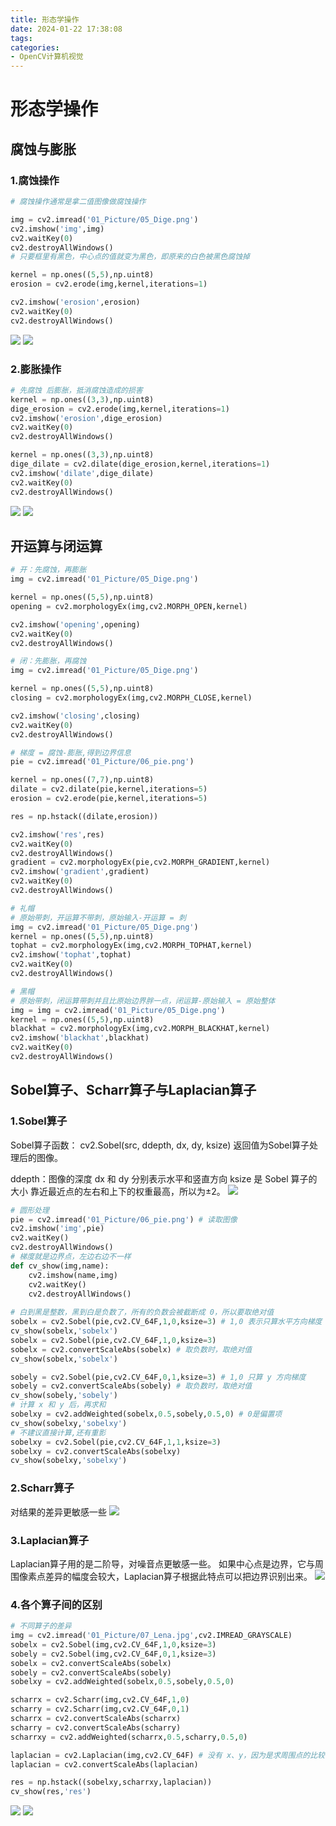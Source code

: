 ```yaml
---
title: 形态学操作
date: 2024-01-22 17:38:08
tags:
categories: 
- OpenCV计算机视觉
---
```

# 形态学操作
## 腐蚀与膨胀
### 1.腐蚀操作
```py
# 腐蚀操作通常是拿二值图像做腐蚀操作

img = cv2.imread('01_Picture/05_Dige.png')
cv2.imshow('img',img)
cv2.waitKey(0)
cv2.destroyAllWindows()
# 只要框里有黑色，中心点的值就变为黑色，即原来的白色被黑色腐蚀掉

kernel = np.ones((5,5),np.uint8)
erosion = cv2.erode(img,kernel,iterations=1)

cv2.imshow('erosion',erosion)
cv2.waitKey(0)
cv2.destroyAllWindows()
```
![](https://pic.imgdb.cn/item/65ae39f4871b83018a092a2e.jpg)
![](https://pic.imgdb.cn/item/65ae3a17871b83018a09974b.jpg)
### 2.膨胀操作
```py
# 先腐蚀 后膨胀，抵消腐蚀造成的损害
kernel = np.ones((3,3),np.uint8)
dige_erosion = cv2.erode(img,kernel,iterations=1)     
cv2.imshow('erosion',dige_erosion)
cv2.waitKey(0)
cv2.destroyAllWindows()

kernel = np.ones((3,3),np.uint8)
dige_dilate = cv2.dilate(dige_erosion,kernel,iterations=1)     
cv2.imshow('dilate',dige_dilate)
cv2.waitKey(0)
cv2.destroyAllWindows()
```
![](https://pic.imgdb.cn/item/65ae3aac871b83018a0b5b98.jpg)
![](https://pic.imgdb.cn/item/65ae3af1871b83018a0c23cb.jpg)
## 开运算与闭运算
```py
# 开：先腐蚀，再膨胀
img = cv2.imread('01_Picture/05_Dige.png')

kernel = np.ones((5,5),np.uint8)
opening = cv2.morphologyEx(img,cv2.MORPH_OPEN,kernel) 

cv2.imshow('opening',opening)
cv2.waitKey(0)
cv2.destroyAllWindows()
```
```py
# 闭：先膨胀，再腐蚀
img = cv2.imread('01_Picture/05_Dige.png')

kernel = np.ones((5,5),np.uint8)
closing = cv2.morphologyEx(img,cv2.MORPH_CLOSE,kernel) 

cv2.imshow('closing',closing)
cv2.waitKey(0)
cv2.destroyAllWindows()
```
```py
# 梯度 = 腐蚀-膨胀,得到边界信息
pie = cv2.imread('01_Picture/06_pie.png')

kernel = np.ones((7,7),np.uint8)
dilate = cv2.dilate(pie,kernel,iterations=5) 
erosion = cv2.erode(pie,kernel,iterations=5) 

res = np.hstack((dilate,erosion))

cv2.imshow('res',res)
cv2.waitKey(0)
cv2.destroyAllWindows()
gradient = cv2.morphologyEx(pie,cv2.MORPH_GRADIENT,kernel)
cv2.imshow('gradient',gradient)
cv2.waitKey(0)
cv2.destroyAllWindows()
```
```py
# 礼帽 
# 原始带刺，开运算不带刺，原始输入-开运算 = 刺
img = cv2.imread('01_Picture/05_Dige.png')
kernel = np.ones((5,5),np.uint8)
tophat = cv2.morphologyEx(img,cv2.MORPH_TOPHAT,kernel)
cv2.imshow('tophat',tophat)
cv2.waitKey(0)
cv2.destroyAllWindows()
```
```py
# 黑帽  
# 原始带刺，闭运算带刺并且比原始边界胖一点，闭运算-原始输入 = 原始整体
img = img = cv2.imread('01_Picture/05_Dige.png')
kernel = np.ones((5,5),np.uint8)
blackhat = cv2.morphologyEx(img,cv2.MORPH_BLACKHAT,kernel)
cv2.imshow('blackhat',blackhat)
cv2.waitKey(0)
cv2.destroyAllWindows()
```
## Sobel算子、Scharr算子与Laplacian算子
### 1.Sobel算子
Sobel算子函数：
    cv2.Sobel(src, ddepth, dx, dy, ksize)
返回值为Sobel算子处理后的图像。

ddepth：图像的深度
dx 和 dy 分别表示水平和竖直方向
ksize 是 Sobel 算子的大小
靠近最近点的左右和上下的权重最高，所以为±2。
![](https://pic.imgdb.cn/item/65af5b3a871b83018a09c340.jpg)

```py
# 圆形处理
pie = cv2.imread('01_Picture/06_pie.png') # 读取图像
cv2.imshow('img',pie)
cv2.waitKey()
cv2.destroyAllWindows()
# 梯度就是边界点，左边右边不一样
def cv_show(img,name):
    cv2.imshow(name,img)
    cv2.waitKey()
    cv2.destroyAllWindows()
    
# 白到黑是整数，黑到白是负数了，所有的负数会被截断成 0，所以要取绝对值
sobelx = cv2.Sobel(pie,cv2.CV_64F,1,0,ksize=3) # 1,0 表示只算水平方向梯度
cv_show(sobelx,'sobelx')
sobelx = cv2.Sobel(pie,cv2.CV_64F,1,0,ksize=3)
sobelx = cv2.convertScaleAbs(sobelx) # 取负数时，取绝对值
cv_show(sobelx,'sobelx')

sobely = cv2.Sobel(pie,cv2.CV_64F,0,1,ksize=3) # 1,0 只算 y 方向梯度
sobely = cv2.convertScaleAbs(sobely) # 取负数时，取绝对值
cv_show(sobely,'sobely')
# 计算 x 和 y 后，再求和
sobelxy = cv2.addWeighted(sobelx,0.5,sobely,0.5,0) # 0是偏置项
cv_show(sobelxy,'sobelxy')
# 不建议直接计算,还有重影
sobelxy = cv2.Sobel(pie,cv2.CV_64F,1,1,ksize=3)
sobelxy = cv2.convertScaleAbs(sobelxy)
cv_show(sobelxy,'sobelxy')
```
### 2.Scharr算子
对结果的差异更敏感一些
![](https://pic.imgdb.cn/item/65af5d6d871b83018a106ceb.jpg)
### 3.Laplacian算子
Laplacian算子用的是二阶导，对噪音点更敏感一些。
如果中心点是边界，它与周围像素点差异的幅度会较大，Laplacian算子根据此特点可以把边界识别出来。
![](https://pic.imgdb.cn/item/65af5db6871b83018a11322e.jpg)
### 4.各个算子间的区别
```py
# 不同算子的差异
img = cv2.imread('01_Picture/07_Lena.jpg',cv2.IMREAD_GRAYSCALE)
sobelx = cv2.Sobel(img,cv2.CV_64F,1,0,ksize=3)
sobely = cv2.Sobel(img,cv2.CV_64F,0,1,ksize=3)
sobelx = cv2.convertScaleAbs(sobelx)
sobely = cv2.convertScaleAbs(sobely)
sobelxy = cv2.addWeighted(sobelx,0.5,sobely,0.5,0)   

scharrx = cv2.Scharr(img,cv2.CV_64F,1,0)
scharry = cv2.Scharr(img,cv2.CV_64F,0,1)
scharrx = cv2.convertScaleAbs(scharrx)
scharry = cv2.convertScaleAbs(scharry)
scharrxy = cv2.addWeighted(scharrx,0.5,scharry,0.5,0)

laplacian = cv2.Laplacian(img,cv2.CV_64F) # 没有 x、y，因为是求周围点的比较
laplacian = cv2.convertScaleAbs(laplacian)

res = np.hstack((sobelxy,scharrxy,laplacian))
cv_show(res,'res')
```
![](https://pic.imgdb.cn/item/65af5e34871b83018a129a07.jpg)
![](https://pic.imgdb.cn/item/65af5e11871b83018a123407.jpg)